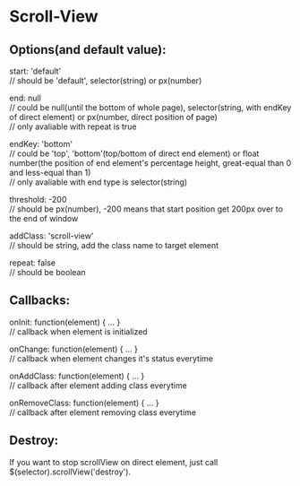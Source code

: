# Scroll-View

<h2>Options(and default value):</h2>
<p>start: 'default'<br>
  // should be 'default', selector(string) or px(number)</p>
<p>end: null<br>
  // could be null(until the bottom of whole page), selector(string, with endKey of direct element) or px(number, direct position of page)<br>
  // only avaliable with repeat is true</p>
<p>endKey: 'bottom'<br>
  // could be 'top', 'bottom'(top/bottom of direct end element) or float number(the position of end element's percentage height, great-equal than 0 and less-equal than 1)<br>
  // only avaliable with end type is selector(string)</p>
<p>threshold: -200<br>
  // should be px(number), -200 means that start position get 200px over to the end of window</p>
<p>addClass: 'scroll-view'<br>
  // should be string, add the class name to target element</p>
<p>repeat: false<br>
  // should be boolean</p>


<h2>Callbacks:</h2>
<p>onInit: function(element) { ... }<br>
  // callback when element is initialized</p>
<p>onChange: function(element) { ... }<br>
  // callback when element changes it's status everytime</p>
<p>onAddClass: function(element) { ... }<br>
  // callback after element adding class everytime</p>
<p>onRemoveClass: function(element) { ... }<br>
  // callback after element removing class everytime</p>
  

<h2>Destroy:</h2>
<p>If you want to stop scrollView on direct element, just call $(selector).scrollView('destroy').</p>
